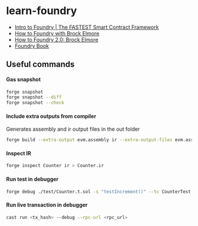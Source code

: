 # learn-foundry

- [Intro to Foundry | The FASTEST Smart Contract Framework](https://www.youtube.com/watch?v=fNMfMxGxeag)
- [How to Foundry with Brock Elmore](https://www.youtube.com/watch?v=Rp_V7bYiTCM)
- [How to Foundry 2.0: Brock Elmore](https://www.youtube.com/watch?v=EHrvD5c93JU)
- [Foundry Book](https://book.getfoundry.sh)

## Useful commands

#### Gas snapshot

```sh
forge snapshot
forge snapshot --diff
forge snapshot --check
```

#### Include extra outputs from compiler

Generates assembly and ir output files in the out folder

```sh
forge build --extra-output evm.assembly ir --extra-output-files evm.assembly ir
```

#### Inspect IR

```sh
forge inspect Counter ir > Counter.ir
```

#### Run test in debugger

```sh
forge debug ./test/Counter.t.sol -s "testIncrement()" --tc CounterTest
```

#### Run live transaction in debugger

```sh
cast run <tx_hash> --debug --rpc-url <rpc_url>
```
